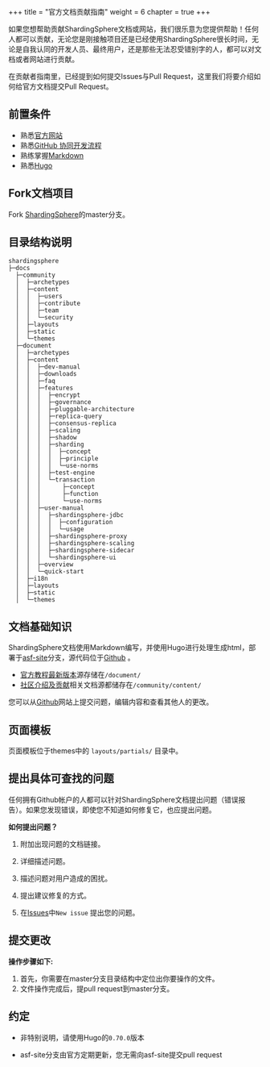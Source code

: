 +++
title = "官方文档贡献指南"
weight = 6
chapter = true
+++

如果您想帮助贡献ShardingSphere文档或网站，我们很乐意为您提供帮助！任何人都可以贡献，无论您是刚接触项目还是已经使用ShardingSphere很长时间，无论是自我认同的开发人员、最终用户，还是那些无法忍受错别字的人，都可以对文档或者网站进行贡献。

在贡献者指南里，已经提到如何提交Issues与Pull Request，这里我们将要介绍如何给官方文档提交Pull Request。

## 前置条件

- 熟悉[官方网站](https://shardingsphere.apache.org/index_zh.html)
- 熟悉[GitHub 协同开发流程](https://help.github.com/cn/github/collaborating-with-issues-and-pull-requests)
- 熟练掌握[Markdown](https://help.github.com/cn/github/writing-on-github/basic-writing-and-formatting-syntax)
- 熟悉[Hugo](https://gohugo.io/)

## Fork文档项目

Fork [ShardingSphere](https://github.com/apache/shardingsphere)的master分支。

## 目录结构说明

```
shardingsphere
├─docs
  ├─community
  │  ├─archetypes
  │  ├─content
  │  │  ├─users
  │  │  ├─contribute
  │  │  ├─team
  │  │  └─security
  │  ├─layouts
  │  ├─static
  │  └─themes
  ├─document
  │  ├─archetypes
  │  ├─content
  │  │  ├─dev-manual
  │  │  ├─downloads
  │  │  ├─faq
  │  │  ├─features
  │  │  │  ├─encrypt
  │  │  │  ├─governance
  │  │  │  ├─pluggable-architecture
  │  │  │  ├─replica-query
  │  │  │  ├─consensus-replica
  │  │  │  ├─scaling
  │  │  │  ├─shadow
  │  │  │  ├─sharding
  │  │  │  │  ├─concept
  │  │  │  │  ├─principle
  │  │  │  │  └─use-norms
  │  │  │  ├─test-engine
  │  │  │  └─transaction
  │  │  │      ├─concept
  │  │  │      ├─function
  │  │  │      └─use-norms
  │  │  ├─user-manual
  │  │  │  ├─shardingsphere-jdbc
  │  │  │  │  ├─configuration
  │  │  │  │  └─usage
  │  │  │  ├─shardingsphere-proxy
  │  │  │  ├─shardingsphere-scaling
  │  │  │  ├─shardingsphere-sidecar
  │  │  │  └─shardingsphere-ui
  │  │  ├─overview
  │  │  └─quick-start
  │  ├─i18n
  │  ├─layouts
  │  ├─static
  │  └─themes
```

## 文档基础知识

ShardingSphere文档使用Markdown编写，并使用Hugo进行处理生成html，部署于[asf-site](https://github.com/apache/shardingsphere-doc/tree/asf-site)分支，源代码位于[Github](https://github.com/apache/shardingsphere/tree/master) 。

- [官方教程最新版本](https://shardingsphere.apache.org/document/current/cn/overview/)源存储在`/document/`
- [社区介绍及贡献](https://shardingsphere.apache.org/community/cn/contribute/)相关文档源都储存在`/community/content/`

您可以从[Github](https://github.com/apache/shardingsphere/issues)网站上提交问题，编辑内容和查看其他人的更改。

## 页面模板

页面模板位于themes中的 `layouts/partials/` 目录中。

## 提出具体可查找的问题

任何拥有Github帐户的人都可以针对ShardingSphere文档提出问题（错误报告）。如果您发现错误，即使您不知道如何修复它，也应提出问题。

**如何提出问题？**

1. 附加出现问题的文档链接。

1. 详细描述问题。

1. 描述问题对用户造成的困扰。

1. 提出建议修复的方式。

1. 在[Issues](https://github.com/apache/shardingsphere/issues)中`New issue` 提出您的问题。

## 提交更改

**操作步骤如下:**

1. 首先，你需要在master分支目录结构中定位出你要操作的文件。
1. 文件操作完成后，提pull request到master分支。

## 约定

- 非特别说明，请使用Hugo的`0.70.0`版本

- asf-site分支由官方定期更新，您无需向asf-site提交pull request
